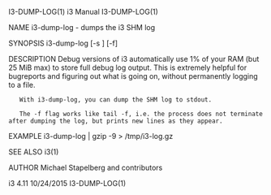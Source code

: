 I3-DUMP-LOG(1)                                                       i3 Manual                                                      I3-DUMP-LOG(1)

NAME
       i3-dump-log - dumps the i3 SHM log

SYNOPSIS
       i3-dump-log [-s <socketpath>] [-f]

DESCRIPTION
       Debug versions of i3 automatically use 1% of your RAM (but 25 MiB max) to store full debug log output. This is extremely helpful for
       bugreports and figuring out what is going on, without permanently logging to a file.

       With i3-dump-log, you can dump the SHM log to stdout.

       The -f flag works like tail -f, i.e. the process does not terminate after dumping the log, but prints new lines as they appear.

EXAMPLE
       i3-dump-log | gzip -9 > /tmp/i3-log.gz

SEE ALSO
       i3(1)

AUTHOR
       Michael Stapelberg and contributors

i3 4.11                                                             10/24/2015                                                      I3-DUMP-LOG(1)
